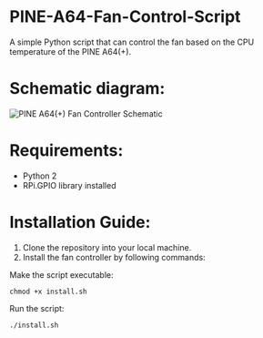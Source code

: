 # PINE-A64-Fan-Control-Script
A simple Python script that can control the fan based on the CPU temperature of the PINE A64(+).

<h1>Schematic diagram:</h1>

![PINE A64(+) Fan Controller Schematic](https://github.com/naidandemberel/PINE-A64-Fan-Control-Script/assets/61674803/3956fd8d-7575-4c0b-bccf-7b4d66d3d889)

<h1>Requirements:</h1>

- Python 2
- RPi.GPIO library installed

<h1>Installation Guide:</h1>

1. Clone the repository into your local machine.
2. Install the fan controller by following commands:

Make the script executable:
````
chmod +x install.sh
````

Run the script:
````
./install.sh
````

